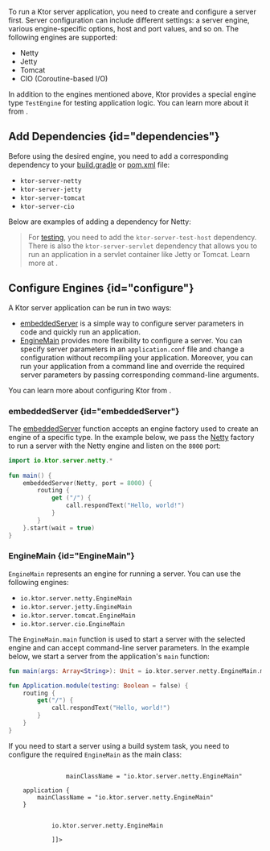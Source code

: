 [//]: # (title: Engines)

To run a Ktor server application, you need to create and configure a server first.
Server configuration can include different settings: a server engine, various engine-specific options, host and port values, and so on. The following engines are supported:
- Netty
- Jetty
- Tomcat
- CIO (Coroutine-based I/O)

[//]: # (TODO: update a testing link)
In addition to the engines mentioned above, Ktor provides a special engine type `TestEngine` for testing application logic. You can learn more about it from [](Testing.md).

## Add Dependencies {id="dependencies"}
Before using the desired engine, you need to add a corresponding dependency to your [build.gradle](Gradle.md) or [pom.xml](Maven.md) file:
* `ktor-server-netty`
* `ktor-server-jetty`
* `ktor-server-tomcat`
* `ktor-server-cio`

Below are examples of adding a dependency for Netty:
<var name="artifact_name" value="ktor-server-netty"/>
<include src="lib.md" include-id="add_ktor_artifact"/>

> For [testing](Testing.md), you need to add the `ktor-server-test-host` dependency. 
There is also the `ktor-server-servlet` dependency that allows you to run an application in a servlet container like Jetty or Tomcat. Learn more at [](containers.md).


## Configure Engines {id="configure"}
A Ktor server application can be run in two ways: 
* [embeddedServer](#embeddedServer) is a simple way to configure server parameters in code and quickly run an application.
* [EngineMain](#EngineMain) provides more flexibility to configure a server. You can specify server parameters in an `application.conf` file and change a configuration without recompiling your application. Moreover, you can run your application from a command line and override the required server parameters by passing corresponding command-line arguments.
  
You can learn more about configuring Ktor from [](Configurations.md).

### embeddedServer {id="embeddedServer"}

The [embeddedServer](https://api.ktor.io/%ktor_version%/io.ktor.server.engine/embedded-server.html) function accepts an engine factory used to create an engine of a specific type. In the example below, we pass the [Netty](https://api.ktor.io/%ktor_version%/io.ktor.server.netty/-netty/index.html) factory to run a server with the Netty engine and listen on the `8000` port:

```kotlin
import io.ktor.server.netty.*
    
fun main() {
    embeddedServer(Netty, port = 8000) {
        routing {
            get ("/") {
                call.respondText("Hello, world!")
            }
        }
    }.start(wait = true)
}
```

### EngineMain {id="EngineMain"}
`EngineMain` represents an engine for running a server. You can use the following engines:
* `io.ktor.server.netty.EngineMain`
* `io.ktor.server.jetty.EngineMain`
* `io.ktor.server.tomcat.EngineMain`
* `io.ktor.server.cio.EngineMain`

The `EngineMain.main` function is used to start a server with the selected engine and can accept command-line server parameters. In the example below, we start a server from the application's `main` function:

```kotlin
fun main(args: Array<String>): Unit = io.ktor.server.netty.EngineMain.main(args)

fun Application.module(testing: Boolean = false) {
    routing {
        get("/") {
            call.respondText("Hello, world!")
        }
    }
}
```
If you need to start a server using a build system task, you need to configure the required `EngineMain` as the main class:

<tabs>
        <tab title="Gradle (Groovy)">
            <code style="block" lang="Groovy" title="Sample">
                mainClassName = "io.ktor.server.netty.EngineMain"
            </code>
        </tab>
        <tab title="Gradle (Kotlin)">
            <code style="block" lang="Kotlin" title="Sample">
    application {
        mainClassName = "io.ktor.server.netty.EngineMain"
    }
            </code>
        </tab>
        <tab title="Maven">
            <code style="block" lang="XML" title="Sample">
            <![CDATA[
        <properties>
            <main.class>io.ktor.server.netty.EngineMain</main.class>
        </properties>
            ]]>
            </code>
       </tab>
</tabs>
